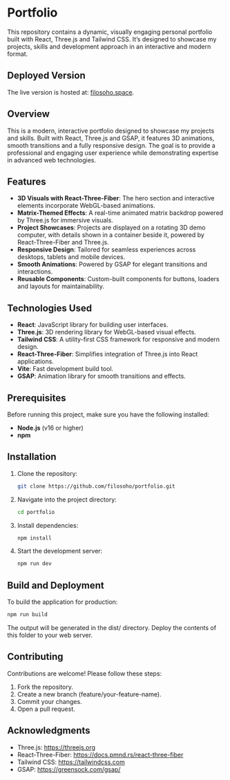 # Portfolio

This repository contains a dynamic, visually engaging personal portfolio built with React, Three.js and Tailwind CSS. It’s designed to showcase my projects, skills and development approach in an interactive and modern format.

## Deployed Version

The live version is hosted at: [filosoho.space](https://filosoho.space).

## Overview

This is a modern, interactive portfolio designed to showcase my projects and skills. Built with React, Three.js and GSAP, it features 3D animations, smooth transitions and a fully responsive design. The goal is to provide a professional and engaging user experience while demonstrating expertise in advanced web technologies.

## Features

- **3D Visuals with React-Three-Fiber**: The hero section and interactive elements incorporate WebGL-based animations.
- **Matrix-Themed Effects**: A real-time animated matrix backdrop powered by Three.js for immersive visuals.
- **Project Showcases**: Projects are displayed on a rotating 3D demo computer, with details shown in a container beside it, powered by React-Three-Fiber and Three.js.
- **Responsive Design**: Tailored for seamless experiences across desktops, tablets and mobile devices.
- **Smooth Animations**: Powered by GSAP for elegant transitions and interactions.
- **Reusable Components**: Custom-built components for buttons, loaders and layouts for maintainability.

## Technologies Used

- **React**: JavaScript library for building user interfaces.
- **Three.js**: 3D rendering library for WebGL-based visual effects.
- **Tailwind CSS**: A utility-first CSS framework for responsive and modern design.
- **React-Three-Fiber**: Simplifies integration of Three.js into React applications.
- **Vite**: Fast development build tool.
- **GSAP**: Animation library for smooth transitions and effects.

## Prerequisites

Before running this project, make sure you have the following installed:

- **Node.js** (v16 or higher)
- **npm**

## Installation

1. Clone the repository:

   ```bash
   git clone https://github.com/filosoho/portfolio.git
   ```

2. Navigate into the project directory:

   ```bash
   cd portfolio
   ```

3. Install dependencies:

   ```bash
   npm install
   ```

4. Start the development server:

   ```bash
   npm run dev
   ```

## Build and Deployment

To build the application for production:

```bash
npm run build
```

The output will be generated in the dist/ directory. Deploy the contents of this folder to your web server.

## Contributing

Contributions are welcome! Please follow these steps:

1. Fork the repository.
2. Create a new branch (feature/your-feature-name).
3. Commit your changes.
4. Open a pull request.

## Acknowledgments

- Three.js: https://threejs.org
- React-Three-Fiber: https://docs.pmnd.rs/react-three-fiber
- Tailwind CSS: https://tailwindcss.com
- GSAP: https://greensock.com/gsap/
